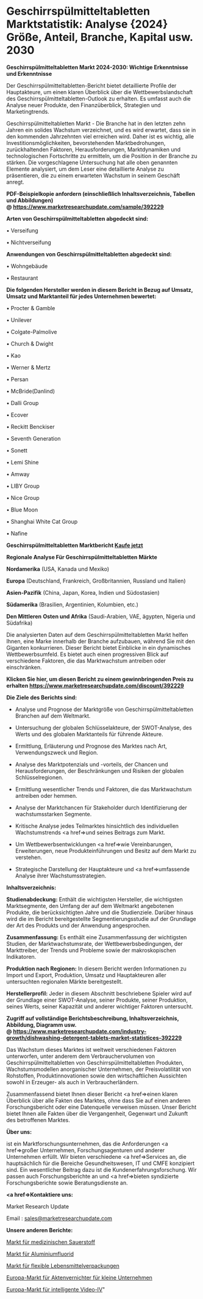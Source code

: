# Geschirrspülmitteltabletten Marktstatistik: Analyse {2024} Größe, Anteil, Branche, Kapital usw. 2030

<strong>Geschirrspülmitteltabletten Markt 2024-2030: Wichtige Erkenntnisse und Erkenntnisse</strong>

Der Geschirrspülmitteltabletten-Bericht bietet detaillierte Profile der Hauptakteure, um einen klaren Überblick über die Wettbewerbslandschaft des Geschirrspülmitteltabletten-Outlook zu erhalten. Es umfasst auch die Analyse neuer Produkte, den Finanzüberblick, Strategien und Marketingtrends.

Geschirrspülmitteltabletten Markt - Die Branche hat in den letzten zehn Jahren ein solides Wachstum verzeichnet, und es wird erwartet, dass sie in den kommenden Jahrzehnten viel erreichen wird. Daher ist es wichtig, alle Investitionsmöglichkeiten, bevorstehenden Marktbedrohungen, zurückhaltenden Faktoren, Herausforderungen, Marktdynamiken und technologischen Fortschritte zu ermitteln, um die Position in der Branche zu stärken. Die vorgeschlagene Untersuchung hat alle oben genannten Elemente analysiert, um dem Leser eine detaillierte Analyse zu präsentieren, die zu einem erwarteten Wachstum in seinem Geschäft anregt.

<strong><b>PDF-Beispielkopie anfordern (einschließlich Inhaltsverzeichnis, Tabellen und Abbildungen) @ </b></strong><strong><a href=https://www.marketresearchupdate.com/sample/392229><strong>https://www.marketresearchupdate.com/sample/392229</u></a></strong></strong>

<strong>Arten von Geschirrspülmitteltabletten abgedeckt sind:</strong>

• Verseifung

• Nichtverseifung

<strong>Anwendungen von Geschirrspülmitteltabletten abgedeckt sind:</strong>

• Wohngebäude

• Restaurant

<strong>Die folgenden Hersteller werden in diesem Bericht in Bezug auf Umsatz, Umsatz und Marktanteil für jedes Unternehmen bewertet:</strong>

• Procter & Gamble

• Unilever

• Colgate-Palmolive

• Church & Dwight

• Kao

• Werner & Mertz

• Persan

• McBride(Danlind)

• Dalli Group

• Ecover

• Reckitt Benckiser

• Seventh Generation

• Sonett

• Lemi Shine

• Amway

• LIBY Group

• Nice Group

• Blue Moon

• Shanghai White Cat Group

• Nafine

<strong>Geschirrspülmitteltabletten Marktbericht <a href=https://www.marketresearchupdate.com/buynow/392229>Kaufe jetzt</a></strong>

<strong>Regionale Analyse Für Geschirrspülmitteltabletten Märkte</strong>

<strong>Nordamerika</strong> (USA, Kanada und Mexiko)

<strong>Europa</strong> (Deutschland, Frankreich, Großbritannien, Russland und Italien)

<strong>Asien-Pazifik</strong> (China, Japan, Korea, Indien und Südostasien)

<strong>Südamerika</strong> (Brasilien, Argentinien, Kolumbien, etc.)

<strong>Den Mittleren</strong> <strong>Osten und Afrika</strong> (Saudi-Arabien, VAE, ägypten, Nigeria und Südafrika)

Die analysierten Daten auf dem Geschirrspülmitteltabletten Markt helfen Ihnen, eine Marke innerhalb der Branche aufzubauen, während Sie mit den Giganten konkurrieren. Dieser Bericht bietet Einblicke in ein dynamisches Wettbewerbsumfeld. Es bietet auch einen progressiven Blick auf verschiedene Faktoren, die das Marktwachstum antreiben oder einschränken.

<strong>Klicken Sie hier, um diesen Bericht zu einem gewinnbringenden Preis zu erhalten
</strong><strong><a href=https://www.marketresearchupdate.com/discount/392229>https://www.marketresearchupdate.com/discount/392229</b></u></strong></a>

<strong>Die Ziele des Berichts sind:</strong>

- Analyse und Prognose der Marktgröße von Geschirrspülmitteltabletten Branchen auf dem Weltmarkt.

- Untersuchung der globalen Schlüsselakteure, der SWOT-Analyse, des Werts und des globalen Marktanteils für führende Akteure.

- Ermittlung, Erläuterung und Prognose des Marktes nach Art, Verwendungszweck und Region.

- Analyse des Marktpotenzials und -vorteils, der Chancen und Herausforderungen, der Beschränkungen und Risiken der globalen Schlüsselregionen.

- Ermittlung wesentlicher Trends und Faktoren, die das Marktwachstum antreiben oder hemmen.

- Analyse der Marktchancen für Stakeholder durch Identifizierung der wachstumsstarken Segmente.

- Kritische Analyse jedes Teilmarktes hinsichtlich des individuellen Wachstumstrends <a href=>und</a> seines Beitrags zum Markt.

- Um Wettbewerbsentwicklungen <a href=>wie</a> Vereinbarungen, Erweiterungen, neue Produkteinführungen und Besitz auf dem Markt zu verstehen.

- Strategische Darstellung der Hauptakteure und <a href=>umfas</a>sende Analyse ihrer Wachstumsstrategien.

<strong>Inhaltsverzeichnis:</strong>

<strong>Studienabdeckung:</strong> Enthält die wichtigsten Hersteller, die wichtigsten Marktsegmente, den Umfang der auf dem Weltmarkt angebotenen Produkte, die berücksichtigten Jahre und die Studienziele. Darüber hinaus wird die im Bericht bereitgestellte Segmentierungsstudie auf der Grundlage der Art des Produkts und der Anwendung angesprochen.

<strong>Zusammenfassung:</strong> Es enthält eine Zusammenfassung der wichtigsten Studien, der Marktwachstumsrate, der Wettbewerbsbedingungen, der Markttreiber, der Trends und Probleme sowie der makroskopischen Indikatoren.

<strong>Produktion nach Regionen:</strong> In diesem Bericht werden Informationen zu Import und Export, Produktion, Umsatz und Hauptakteuren aller untersuchten regionalen Märkte bereitgestellt.

<strong>Herstellerprofil:</strong> Jeder in diesem Abschnitt beschriebene Spieler wird auf der Grundlage einer SWOT-Analyse, seiner Produkte, seiner Produktion, seines Werts, seiner Kapazität und anderer wichtiger Faktoren untersucht.

<strong><b>Zugriff auf vollständige Berichtsbeschreibung, Inhaltsverzeichnis, Abbildung, Diagramm usw. @ </b></strong><strong><a href=https://www.marketresearchupdate.com/industry-growth/dishwashing-detergent-tablets-market-statistices-392229>https://www.marketresearchupdate.com/industry-growth/dishwashing-detergent-tablets-market-statistices-392229</a></strong>

Das Wachstum dieses Marktes ist weltweit verschiedenen Faktoren unterworfen, unter anderem dem Verbrauchervolumen von Geschirrspülmitteltabletten von Geschirrspülmitteltabletten Produkten, Wachstumsmodellen anorganischer Unternehmen, der Preisvolatilität von Rohstoffen, Produktinnovationen sowie den wirtschaftlichen Aussichten sowohl in Erzeuger- als auch in Verbraucherländern.

Zusammenfassend bietet Ihnen dieser Bericht <a href=>einen</a> klaren Überblick über alle Fakten des Marktes, ohne dass Sie auf einen anderen Forschungsbericht oder eine Datenquelle verweisen müssen. Unser Bericht bietet Ihnen alle Fakten über die Vergangenheit, Gegenwart und Zukunft des betroffenen Marktes.

<strong>Über uns:</strong>

 ist ein Marktforschungsunternehmen, das die Anforderungen <a href=>großer</a> Unternehmen, Forschungsagenturen und anderer Unternehmen erfüllt. Wir bieten verschiedene <a href=>Services</a> an, die hauptsächlich für die Bereiche Gesundheitswesen, IT und CMFE konzipiert sind. Ein wesentlicher Beitrag dazu ist die Kundenerfahrungsforschung. Wir passen auch Forschungsberichte an und <a href=>bieten</a> syndizierte Forschungsberichte sowie Beratungsdienste an.

<strong><a href=>Kontaktiere uns:</a></strong>

Market Research Update

Email : sales@marketresearchupdate.com

<strong>Unsere anderen Berichte:</strong>

<a href=https://www.linkedin.com/pulse/medical-oxygen-market-trends-2023-key-takeaways>Markt für medizinischen Sauerstoff</a>

<a href=https://www.linkedin.com/pulse/aluminium-fluoride-market-size-emerging-trends>Markt für Aluminiumfluorid</a>

<a href=https://www.linkedin.com/pulse/flexible-food-packaging-market-research-report>Markt für flexible Lebensmittelverpackungen</a>

<a href=https://www.linkedin.com/pulse/europe-small-business-paper-shredders-market-size-share>Europa-Markt für Aktenvernichter für kleine Unternehmen</a>

<a href=https://www.linkedin.com/pulse/europe-intelligent-video-iv-market-2023-latest-8yllf/>Europa-Markt für intelligente Video-IV</a>"
